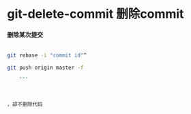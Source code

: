 # git-delete-commit 删除commit


#### 删除某次提交

```bash

git rebase -i "commit id"^

git push origin master -f

	```



，却不删除代码
